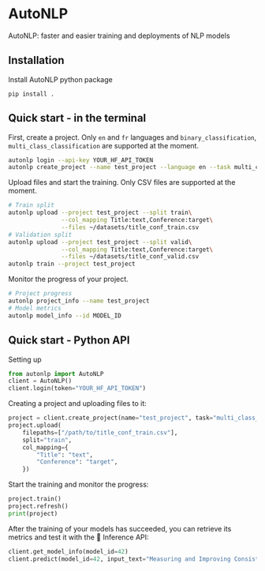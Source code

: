 # AutoNLP

AutoNLP: faster and easier training and deployments of NLP models

## Installation

Install AutoNLP python package

    pip install .

## Quick start - in the terminal

First, create a project. Only `en` and `fr` languages and `binary_classification`, `multi_class_classification` are supported at the moment.
```bash
autonlp login --api-key YOUR_HF_API_TOKEN
autonlp create_project --name test_project --language en --task multi_class_classification
```

Upload files and start the training. Only CSV files are supported at the moment.
```bash
# Train split
autonlp upload --project test_project --split train\
               --col_mapping Title:text,Conference:target\
               --files ~/datasets/title_conf_train.csv
# Validation split
autonlp upload --project test_project --split valid\
               --col_mapping Title:text,Conference:target\
               --files ~/datasets/title_conf_valid.csv
autonlp train --project test_project
```

Monitor the progress of your project.
```bash
# Project progress
autonlp project_info --name test_project
# Model metrics
autonlp model_info --id MODEL_ID
```

## Quick start - Python API

Setting up
```python
from autonlp import AutoNLP
client = AutoNLP()
client.login(token="YOUR_HF_API_TOKEN")
```

Creating a project and uploading files to it:
```python
project = client.create_project(name="test_project", task="multi_class_classification", language="en")
project.upload(
    filepaths=["/path/to/title_conf_train.csv"],
    split="train",
    col_mapping={
        "Title": "text",
        "Conference": "target",
    })
```

Start the training and monitor the progress:
```python
project.train()
project.refresh()
print(project)
```

After the training of your models has succeeded, you can retrieve its metrics and test it with the 🤗 Inference API:
```python
client.get_model_info(model_id=42)
client.predict(model_id=42, input_text="Measuring and Improving Consistency in Pretrained Language Models")
```
